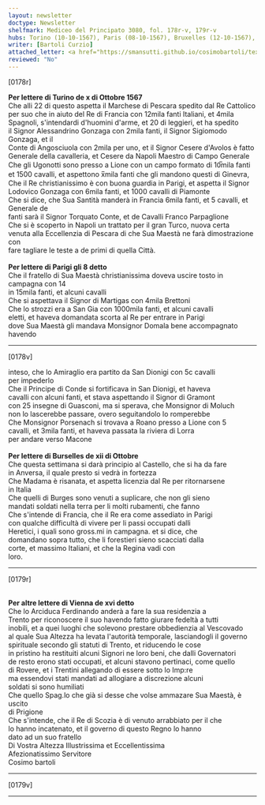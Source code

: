 ```yaml
---
layout: newsletter
doctype: Newsletter
shelfmark: Mediceo del Principato 3080, fol. 178r-v, 179r-v
hubs: Torino (10-10-1567), Paris (08-10-1567), Bruxelles (12-10-1567), Wien (16-10-1567)
writer: [Bartoli Curzio]
attached_letter: <a href="https://smansutti.github.io/cosimobartoli/texts/2978_113/">2978_113</a>
reviewed: "No"
---
```


[0178r]  
  
  
<strong>Per lettere di Turino de x di Ottobre 1567</strong>  
Che alli 22 di questo aspetta il Marchese di Pescara spedito dal Re Cattolico  
per suo che in aiuto del Re di Francia con 12mila fanti Italiani, et 4mila  
Spagnoli, s'intendardi d'huomini d'arme, et 20 di leggieri, et ha spedito  
il Signor Alessandrino Gonzaga con 2mila fanti, il Signor Sigiomodo Gonzaga, et il  
Conte di Angosciuola con 2mila per uno, et il Signor Cesere d'Avolos è fatto  
Generale della cavalleria, et Cesere da Napoli Maestro di Campo Generale  
Che gli Ugonotti sono presso a Lione con un campo formato di 10̅mila fanti  
et 1500 cavalli, et aspettono x̅mila fanti che gli mandono questi di Ginevra,  
Che il Re christianissimo è con buona guardia in Parigi, et aspetta il Signor  
Lodovico Gonzaga con 6mila fanti, et 1000 cavalli di Piamonte  
Che si dice, che Sua Santità manderà in Francia 6mila fanti, et 5 cavalli, et Generale de  
fanti sarà il Signor Torquato Conte, et de Cavalli Franco Parpaglione  
Che si è scoperto in Napoli un trattato per il gran Turco, nuova certa  
venuta alla Eccellenzia di Pescara di che Sua Maestà ne farà dimostrazione con  
fare tagliare le teste a de primi di quella Città.  
<br/><strong>Per lettere di Parigi gli 8 detto</strong>  
Che il fratello di Sua Maestà christianissima doveva uscire tosto in campagna con 14  
in 15mila fanti, et alcuni cavalli  
Che si aspettava il Signor di Martigas con 4mila Brettoni  
Che lo strozzi era a San Gia con 1000mila fanti, et alcuni cavalli  
eletti, et haveva domandata scorta al Re per entrare in Parigi  
dove Sua Maestà gli mandava Monsignor Domala bene accompagnato havendo  
  
---  

[0178v]  
  
  
inteso, che lo Amiraglio era partito da San Dionigi con 5c cavalli  
per impederlo  
Che il Principe di Conde si fortificava in San Dionigi, et haveva  
cavalli con alcuni fanti, et stava aspettando il Signor di Gramont  
con 25 insegne di Guasconi, ma si sperava, che Monsignor di Moluch  
non lo lascerebbe passare, overo seguitandolo lo romperebbe  
Che Monsignor Porsenach si trovava a Roano presso a Lione con 5  
cavalli, et 3mila fanti, et haveva passata la riviera di Lorra  
per andare verso Macone  
<br/><strong>Per lettere di Burselles de xii di Ottobre</strong>  
Che questa settimana si darà principio al Castello, che si ha da fare  
in Anversa, il quale presto si vedrà in fortezza  
Che Madama è risanata, et aspetta licenzia dal Re per ritornarsene  
in Italia  
Che quelli di Burges sono venuti a suplicare, che non gli sieno  
mandati soldati nella terra per li molti rubamenti, che fanno  
Che s'intende di Francia, che il Re era come assediato in Parigi  
con qualche difficultà di vivere per li passi occupati dalli  
Heretici, i quali sono gross.mi in campagna. et si dice, che  
domandano sopra tutto, che li forestieri sieno scacciati dalla  
corte, et massimo Italiani, et che la Regina vadi con  
loro.  
  
---  

[0179r]  
  
  
<br/><strong>Per altre lettere di Vienna de xvi detto</strong>  
Che lo Arciduca Ferdinando anderà a fare la sua residenzia a  
Trento per riconoscere il suo havendo fatto giurare fedeltà a tutti  
inobili, et a quei luoghi che solevono prestare obbedienzia al Vescovado  
al quale Sua Altezza ha levata l'autorità temporale, lasciandogli il governo  
spirituale secondo gli statuti di Trento, et riducendo le cose  
in pristino ha restituiti alcuni Signori ne loro beni, che dalli Governatori  
de resto erono stati occupati, et alcuni stavono pertinaci, come quello  
di Rovere, et i Trentini allegando di essere sotto lo Imp:re  
ma essendovi stati mandati ad allogiare a discrezione alcuni  
soldati si sono humiliati  
Che quello Spag.lo che già si desse che volse ammazare Sua Maestà, è uscito  
di Prigione  
Che s'intende, che il Re di Scozia è di venuto arrabbiato per il che  
lo hanno incatenato, et il governo di questo Regno lo hanno  
dato ad un suo fratello  
Di Vostra Altezza Illustrissima et Eccellentissima  
Afezionatissimo Servitore  
Cosimo bartoli  
  
---  

[0179v]  
  
  
  
---  

